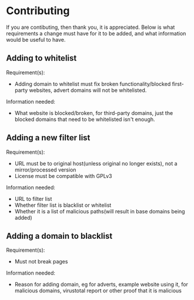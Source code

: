 # Contributing

If you are contibuting, then thank you, it is appreciated. Below is what requirements a change must have for it to be added, and what information would be useful to have. 

## Adding to whitelist
Requirement(s):
- Adding domain to whitelist must fix broken functionality/blocked first-party websites, advert domains will not be whitelisted.

Information needed:
- What website is blocked/broken, for third-party domains, just the blocked domains that need to be whitelisted isn't enough.

## Adding a new filter list
Requirement(s):
- URL must be to original host(unless original no longer exists), not a mirror/processed version
- License must be compatible with GPLv3

Information needed:
- URL to filter list
- Whether filter list is blacklist or whitelist
- Whether it is a list of malicious paths(will result in base domains being added)

## Adding a domain to blacklist
Requirement(s):
- Must not break pages

Information needed:
- Reason for adding domain, eg for adverts, example website using it, for malicious domains, virustotal report or other proof that it is malicious
